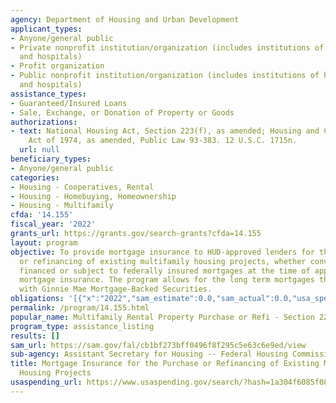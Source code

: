 ```yaml
---
agency: Department of Housing and Urban Development
applicant_types:
- Anyone/general public
- Private nonprofit institution/organization (includes institutions of higher education
  and hospitals)
- Profit organization
- Public nonprofit institution/organization (includes institutions of higher education
  and hospitals)
assistance_types:
- Guaranteed/Insured Loans
- Sale, Exchange, or Donation of Property or Goods
authorizations:
- text: National Housing Act, Section 223(f), as amended; Housing and Community Development
    Act of 1974, as amended, Public Law 93-383. 12 U.S.C. 1715n.
  url: null
beneficiary_types:
- Anyone/general public
categories:
- Housing - Cooperatives, Rental
- Housing - Homebuying, Homeownership
- Housing - Multifamily
cfda: '14.155'
fiscal_year: '2022'
grants_url: https://grants.gov/search-grants?cfda=14.155
layout: program
objective: To provide mortgage insurance to HUD-approved lenders for the purchase
  or refinancing of existing multifamily housing projects, whether conventionally
  financed or subject to federally insured mortgages at the time of application for
  mortgage insurance. The program allows for the long term mortgages that can be financed
  with Ginnie Mae Mortgage-Backed Securities.
obligations: '[{"x":"2022","sam_estimate":0.0,"sam_actual":0.0,"usa_spending_actual":0.0},{"x":"2023","sam_estimate":0.0,"sam_actual":0.0,"usa_spending_actual":0.0},{"x":"2024","sam_estimate":0.0,"sam_actual":0.0,"usa_spending_actual":0.0}]'
permalink: /program/14.155.html
popular_name: Multifamily Rental Property Purchase or Refi - Section 223(f)
program_type: assistance_listing
results: []
sam_url: https://sam.gov/fal/cb1bf273bff0496f8f295c5e63c6e9ed/view
sub-agency: Assistant Secretary for Housing -- Federal Housing Commissioner
title: Mortgage Insurance for the Purchase or Refinancing of Existing Multifamily
  Housing Projects
usaspending_url: https://www.usaspending.gov/search/?hash=1a304f6085f0810d3c80249a0210ca73
---
```

